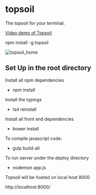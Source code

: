 # topsoil
The topsoil for your terminal.

[Video demo of Topsoil](https://youtu.be/DvRIllTxym4)

npm install -g topsoil

![topsoil_home](/images/topsoil_home.png?raw=true)

## Set Up in the root directory

Install all npm dependencies

- npm install

Install the typings

- tsd reinstall

Install all front end dependencies

- bower install

To compile javascript code:
- gulp build-all

To run server under the deploy directory 
- nodemon app.js

Topsoil will be hosted on local host 8000

http://localhost:8000/


